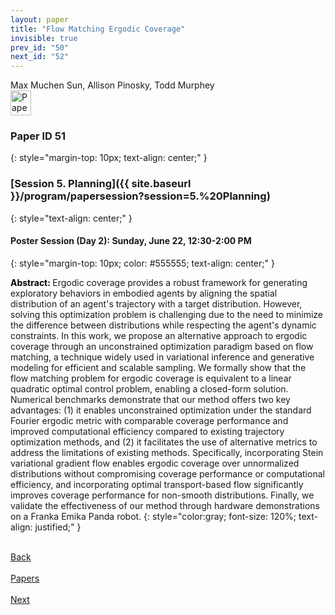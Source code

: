 ```yaml
---
layout: paper
title: "Flow Matching Ergodic Coverage"
invisible: true
prev_id: "50"
next_id: "52"
---
```

<div class="paper-authors">
  <div class="paper-author-box">
    <div class="paper-author-name">Max Muchen Sun, Allison Pinosky, Todd Murphey</div>
    <div class="paper-author-uni"></div>
  </div>
</div>

<div class="paper-pdf">
  <div>
    <a href="https://www.roboticsproceedings.org/rss21/p051.pdf" title="Download PDF" target="_blank">
      <img src="{{ site.baseurl }}/images/paper_link_cardinal_red.png" alt="Paper PDF" width="33" height="40" />
    </a>
  </div>
</div>

### Paper ID 51
{: style="margin-top: 10px; text-align: center;" }

### [Session 5. Planning]({{ site.baseurl }}/program/papersession?session=5.%20Planning)
{: style="text-align: center;" }

#### Poster Session (Day 2): Sunday, June 22, 12:30-2:00 PM
{: style="margin-top: 10px; color: #555555; text-align: center;" }

<b style="color: black;">Abstract: </b>Ergodic coverage provides a robust framework for generating exploratory behaviors in embodied agents by aligning the spatial distribution of an agent's trajectory with a target distribution. However, solving this optimization problem is challenging due to the need to minimize the difference between distributions while respecting the agent's dynamic constraints. In this work, we propose an alternative approach to ergodic coverage through an unconstrained optimization paradigm based on flow matching, a technique widely used in variational inference and generative modeling for efficient and scalable sampling. We formally show that the flow matching problem for ergodic coverage is equivalent to a linear quadratic optimal control problem, enabling a closed-form solution. Numerical benchmarks demonstrate that our method offers two key advantages: (1) it enables unconstrained optimization under the standard Fourier ergodic metric with comparable coverage performance and improved computational efficiency compared to existing trajectory optimization methods, and (2) it facilitates the use of alternative metrics to address the limitations of existing methods. Specifically, incorporating Stein variational gradient flow enables ergodic coverage over unnormalized distributions without compromising coverage performance or computational efficiency, and incorporating optimal transport-based flow significantly improves coverage performance for non-smooth distributions. Finally, we validate the effectiveness of our method through hardware demonstrations on a Franka Emika Panda robot.
{: style="color:gray; font-size: 120%; text-align: justified;" }

<div class="paper-menu">
  <div class="paper-menu-inner">
    <a href="{{ site.baseurl }}/program/papers/50/" title="Previous Paper">
            <div class="paper-menu-icon">
                <i class="fa fa-chevron-left"></i><br>
                <span class="paper-menu-label">Back</span>
            </div>
        </a>
    <a href="{{ site.baseurl }}/program/papers" title="All Papers">
      <div class="paper-menu-icon">
        <i class="fa fa-list"></i><br>
        <span class="paper-menu-label">Papers</span>
      </div>
    </a>
    <a href="{{ site.baseurl }}/program/papers/52/" title="Next Paper">
            <div class="paper-menu-icon">
                <i class="fa fa-chevron-right"></i><br>
                <span class="paper-menu-label">Next</span>
            </div>
        </a>
  </div>
</div>
